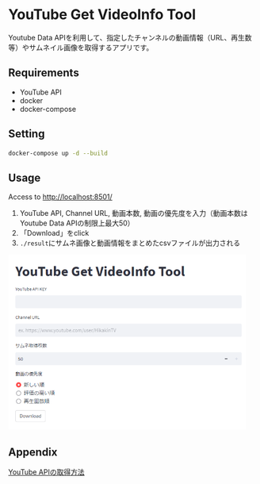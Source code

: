 # YouTube Get VideoInfo Tool

Youtube Data APIを利用して、指定したチャンネルの動画情報（URL、再生数等）やサムネイル画像を取得するアプリです。

## Requirements

- YouTube API
- docker
- docker-compose

## Setting

```bash
docker-compose up -d --build
```

## Usage

Access to <http://localhost:8501/>

1. YouTube API, Channel URL, 動画本数, 動画の優先度を入力（動画本数はYoutube Data APIの制限上最大50）
2. 「Download」をclick
3. ``./result``にサムネ画像と動画情報をまとめたcsvファイルが出力される

<img src='toppage.png' width='480px'>

## Appendix

[YouTube APIの取得方法](https://cly7796.net/blog/javascript/try-using-the-youtube-data-api/)
